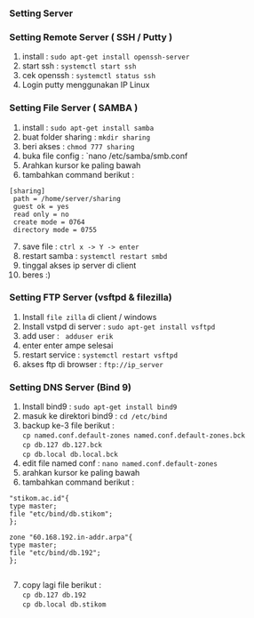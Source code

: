 ### Setting Server

### Setting Remote Server ( SSH / Putty )
1. install : `sudo apt-get install openssh-server`
2. start ssh : `systemctl start ssh`
3. cek openssh : `systemctl status ssh`
4. Login putty menggunakan IP Linux

### Setting File Server ( SAMBA )
1. install : `sudo apt-get install samba`
2. buat folder sharing : `mkdir sharing`
3. beri akses : `chmod 777 sharing`
4. buka file config : `nano /etc/samba/smb.conf
5. Arahkan kursor ke paling bawah
6. tambahkan command berikut : <br>
``` 
[sharing]
 path = /home/server/sharing 
 guest ok = yes 
 read only = no 
 create mode = 0764 
 directory mode = 0755 
```
7. save file : `ctrl x -> Y -> enter`
8. restart samba : `systemctl restart smbd`
9. tinggal akses ip server di client
10. beres :) 
 
### Setting FTP Server (vsftpd & filezilla)
1. Install `file zilla` di client / windows
2. Install vstpd di server : `sudo apt-get install vsftpd`
3. add user : ` adduser erik`
4. enter enter ampe selesai
5. restart service : `systemctl restart vsftpd`
6. akses ftp di browser : `ftp://ip_server`

### Setting DNS Server (Bind 9)
1. Install bind9 : `sudo apt-get install bind9`
2. masuk ke direktori bind9 : `cd /etc/bind`
3. backup ke-3 file berikut : <br>
`cp named.conf.default-zones named.conf.default-zones.bck` <br>
`cp db.127 db.127.bck` <br>
`cp db.local db.local.bck` <br>
4. edit file named conf : `nano named.conf.default-zones`
5. arahkan kursor ke paling bawah
6. tambahkan command berikut : 
```
"stikom.ac.id"{ 
type master;
file "etc/bind/db.stikom"; 
}; 

zone "60.168.192.in-addr.arpa"{
type master;
file "etc/bind/db.192";
};
	
```
  
7. copy lagi file berikut : <br>
`cp db.127 db.192` <br>
`cp db.local db.stikom`












